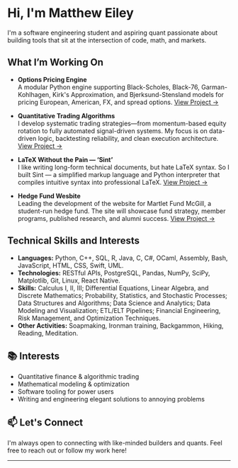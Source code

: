 # Hi, I'm Matthew Eiley

I'm a software engineering student and aspiring quant passionate about building tools that sit at the intersection of code, math, and markets.

## What I’m Working On

- **Options Pricing Engine**  
  A modular Python engine supporting Black-Scholes, Black-76, Garman-Kohlhagen, Kirk's Approximation, and Bjerksund-Stensland models for pricing European, American, FX, and spread options.
  [View Project &rarr;](https://github.com/matthew-eiley/OPTION-PRICING)

- **Quantitative Trading Algorithms**  
  I develop systematic trading strategies—from momentum-based equity rotation to fully automated signal-driven systems. My focus is on data-driven logic, backtesting reliability, and clean execution architecture.
  [View Project &rarr;](https://github.com/matthew-eiley/)

- **LaTeX Without the Pain — ‘Sint’**  
  I like writing long-form technical documents, but hate LaTeX syntax. So I built Sint — a simplified markup language and Python interpreter that compiles intuitive syntax into professional LaTeX.
  [View Project &rarr;](https://github.com/matthew-eiley/)

- **Hedge Fund Wesbite**  
  Leading the development of the website for Martlet Fund McGill, a student-run hedge fund. The site will showcase fund strategy, member programs, published research, and alumni success.
  [View Project &rarr;](https://github.com/matthew-eiley/MFM-MCGILL)

## Technical Skills and Interests

- **Languages:** Python, C++, SQL, R, Java, C, C#, OCaml, Assembly, Bash, JavaScript, HTML, CSS, Swift, UML.
- **Technologies:** RESTful APIs, PostgreSQL, Pandas, NumPy, SciPy, Matplotlib, Git, Linux, React Native.
- **Skills:** Calculus I, II, III; Differential Equations, Linear Algebra, and Discrete Mathematics; Probability, Statistics,
and Stochastic Processes; Data Structures and Algorithms; Data Science and Analytics; Data Modeling and
Visualization; ETL/ELT Pipelines; Financial Engineering, Risk Management, and Optimization Techniques.
- **Other Activities:** Soapmaking, Ironman training, Backgammon, Hiking, Reading, Meditation.

## 📚 Interests

- Quantitative finance & algorithmic trading  
- Mathematical modeling & optimization  
- Software tooling for power users  
- Writing and engineering elegant solutions to annoying problems

## 📫 Let's Connect

I'm always open to connecting with like-minded builders and quants. Feel free to reach out or follow my work here!

---

<!-- Optionally add:
![Matthew's GitHub stats](https://github-readme-stats.vercel.app/api?username=matthew-eiley&show_icons=true&theme=default)
-->
